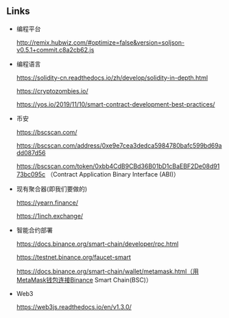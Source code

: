 ## Links

- 编程平台

  http://remix.hubwiz.com/#optimize=false&version=soljson-v0.5.1+commit.c8a2cb62.js

- 编程语言

  https://solidity-cn.readthedocs.io/zh/develop/solidity-in-depth.html

  https://cryptozombies.io/

  https://yos.io/2019/11/10/smart-contract-development-best-practices/

- 币安

  https://bscscan.com/

  https://bscscan.com/address/0xe9e7cea3dedca5984780bafc599bd69add087d56

  https://bscscan.com/token/0xbb4CdB9CBd36B01bD1cBaEBF2De08d9173bc095c （Contract Application Binary Interface (ABI)）

- 现有聚合器(即我们要做的)

  https://yearn.finance/

  https://1inch.exchange/

- 智能合约部署

  https://docs.binance.org/smart-chain/developer/rpc.html

  https://testnet.binance.org/faucet-smart

  https://docs.binance.org/smart-chain/wallet/metamask.html（用MetaMask钱包连接Binance Smart Chain(BSC)）

- Web3

  https://web3js.readthedocs.io/en/v1.3.0/